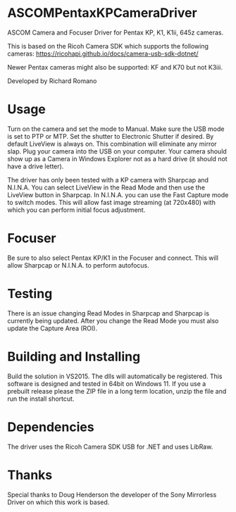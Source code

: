 # ASCOMPentaxKPCameraDriver

ASCOM Camera and Focuser Driver for Pentax KP, K1, K1ii, 645z cameras.

This is based on the Ricoh Camera SDK which supports the following cameras:
https://ricohapi.github.io/docs/camera-usb-sdk-dotnet/

Newer Pentax cameras might also be supported: KF and K70 but not K3iii.

Developed by Richard Romano

# Usage

Turn on the camera and set the mode to Manual.  Make sure the USB mode is set to PTP or MTP.  Set the shutter to Electronic Shutter if desired.  By default LiveView is always on.  This combination will eliminate any mirror slap.  Plug your camera into the USB on your computer.  Your camera should show up as a Camera in Windows Explorer not as a hard drive (it should not have a drive letter).

The driver has only been tested with a KP camera with Sharpcap and N.I.N.A.  You can select LiveView in the Read Mode and then use the LiveView button in Sharpcap.  In N.I.N.A. you can use the Fast Capture mode to switch modes. This will allow fast image streaming (at 720x480) with which you can perform initial focus adjustment.

# Focuser

Be sure to also select Pentax KP/K1 in the Focuser and connect.  This will allow Sharpcap or N.I.N.A. to perform autofocus.

# Testing

There is an issue changing Read Modes in Sharpcap and Sharpcap is currently being updated.  After you change the Read Mode you must also update the Capture Area (ROI).  

# Building and Installing

Build the solution in VS2015.  The dlls will automatically be registered.  This software is designed and tested in 64bit on Windows 11.  If you use a prebuilt release please the ZIP file in a long term location, unzip the file and run the install shortcut.

# Dependencies

The driver uses the Ricoh Camera SDK USB for .NET and uses LibRaw.

# Thanks

Special thanks to Doug Henderson the developer of the Sony Mirrorless Driver on which this work is based. 
